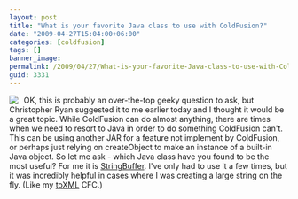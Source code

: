 ```yaml
---
layout: post
title: "What is your favorite Java class to use with ColdFusion?"
date: "2009-04-27T15:04:00+06:00"
categories: [coldfusion]
tags: []
banner_image: 
permalink: /2009/04/27/What-is-your-favorite-Java-class-to-use-with-ColdFusion
guid: 3331
---
```


<img src="https://static.raymondcamden.com/images/cfjedi//java_logo.gif" align="left" style="margin-right: 10px"> OK, this is probably an over-the-top geeky question to ask, but Christopher Ryan suggested it to me earlier today and I thought it would be a great topic. While ColdFusion can do almost anything, there are times when we need to resort to Java in order to do something ColdFusion can't. This can be using another JAR for a feature not implement by ColdFusion, or perhaps just relying on createObject to make an instance of a built-in Java object. So let me ask - which Java class have you found to be the most useful? For me it is <a href="http://java.sun.com/j2se/1.5.0/docs/api/java/lang/StringBuffer.html">StringBuffer</a>. I've only had to use it a few times, but it was incredibly helpful in cases where I was creating a large string on the fly. (Like my <a href="http://www.raymondcamden.com/projects/toxml/">toXML</a> CFC.) 

<br clear="left">